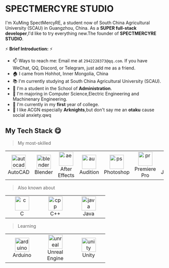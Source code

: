 # SPECTMERCYRE STUDIO

I'm XuMing SpectMercyRE, a student now of South China Agricultural University (SCAU) in Guangzhou, China. As a **SUPER full-stack developer**,I'd like to try everything new.The founder of **SPECTMERCYRE STUDIO**.

 ⚡ **Brief Introduction:** ⚡

- 📫 Ways to reach me: Email me at `2942228373@qq.com`. If you have WeChat, QQ, Discord, or Telegram, just add me as a friend.
- 🏠 I came from Hohhot, Inner Mongolia, China
- 📚 I'm currently studying at South China Agricultural University (SCAU).
- 🏢 I'm a student in the School of **Administration**.
- 📖 I'm majoring in Computer Science,Electric Engineering and Machinenary Engineering.
- 📅 I'm currently in my **first** year of college.
- 💼 I like ACGN especially **Arknights**,but don't say me an **otaku** cause social anxiety.qwq


## My Tech Stack 😋
> My most-skilled

<table>
  <tr>
    <td align="center" width="90">
      <a href="#my-tech-stack-">
        <img src="https://skillicons.dev/icons?i=autocad" alt="autocad" width="45" height="45" />
      </a>
      <br/> AutoCAD
    </td>
    <td align="center" width="90">
      <a href="#my-tech-stack-">
        <img src="https://skillicons.dev/icons?i=blender" alt="blender" width="45" height="45" />
      </a>
      <br/> Blender
    </td>
    <td align="center" width="90">
      <a href="#my-tech-stack-">
        <img src="https://skillicons.dev/icons?i=ae" alt="ae" width="45" height="45" />
      </a>
      <br/> After Effects
    </td>
    <td align="center" width="90">
      <a href="#my-tech-stack-">
        <img src="https://skillicons.dev/icons?i=au" alt="au" width="45" height="45" />
      </a>
      <br/> Audition
    </td>
    <td align="center" width="90">
      <a href="#my-tech-stack-">
        <img src="https://skillicons.dev/icons?i=ps" alt="ps" width="45" height="45" />
      </a>
      <br/> Photoshop
    </td>
    <td align="center" width="90">
      <a href="#my-tech-stack-">
        <img src="https://skillicons.dev/icons?i=pr" alt="pr" width="45" height="45" />
      </a>
      <br/> Premiere Pro
    </td>
    <td align="center" width="90">
      <a href="#my-tech-stack-">
        <img src="https://skillicons.dev/icons?i=js" alt="js" width="45" height="45" />
      </a>
      <br/> JavaScript
    </td>
    <td align="center" width="90">
      <a href="#my-tech-stack-">
        <img src="https://skillicons.dev/icons?i=py" alt="python" width="45" height="45" />
      </a>
      <br/> Python
    </td>
  </tr>
</table>

> Also known about

<table>
  <tr>
    <td align="center" width="90">
      <a href="#my-tech-stack-">
        <img src="https://skillicons.dev/icons?i=c" alt="c" width="45" height="45" />
      </a>
      <br/> C
    </td>
    <td align="center" width="90">
      <a href="#my-tech-stack-">
        <img src="https://skillicons.dev/icons?i=cpp" alt="cpp" width="45" height="45" />
      </a>
      <br/> C++
    </td>
    <td align="center" width="90">
      <a href="#my-tech-stack-">
        <img src="https://skillicons.dev/icons?i=java" alt="java" width="45" height="45" />
      </a>
      <br/> Java
    </td>
  </tr>
</table>

> Learning

<table>
  <tr>
    <td align="center" width="90">
      <a href="#my-tech-stack-">
        <img src="https://skillicons.dev/icons?i=arduino" alt="arduino" width="45" height="45" />
      </a>
      <br/> Arduino
    </td>
    <td align="center" width="90">
      <a href="#my-tech-stack-">
        <img src="https://skillicons.dev/icons?i=unreal" alt="unreal" width="45" height="45" />
      </a>
      <br/> Unreal Engine
    </td>
    <td align="center" width="90">
      <a href="#my-tech-stack-">
        <img src="https://skillicons.dev/icons?i=unity" alt="unity" width="45" height="45" />
      </a>
      <br/> Unity
    </td>
  </tr>
</table>
